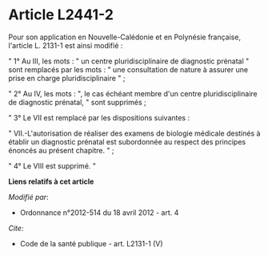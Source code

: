 # Article L2441-2

Pour son application en Nouvelle-Calédonie et en Polynésie française, l'article L. 2131-1 est ainsi modifié : 

" 1° Au III, les mots : " un centre pluridisciplinaire de diagnostic prénatal " sont remplacés par les mots : " une
consultation de nature à assurer une prise en charge pluridisciplinaire " ; 

" 2° Au IV, les mots : ", le cas échéant membre d'un centre pluridisciplinaire de diagnostic prénatal, " sont supprimés ; 

" 3° Le VII est remplacé par les dispositions suivantes : 

" VII.-L'autorisation de réaliser des examens de biologie médicale destinés à établir un diagnostic prénatal est subordonnée
au respect des principes énoncés au présent chapitre. " ; 

" 4° Le VIII est supprimé. "

**Liens relatifs à cet article**

_Modifié par_:

  - Ordonnance n°2012-514 du 18 avril 2012 - art. 4

_Cite_:

  - Code de la santé publique - art. L2131-1 (V)
